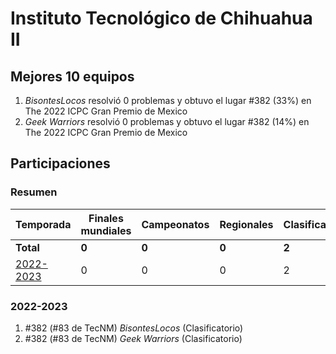 ---
---

# Instituto Tecnológico de Chihuahua II

## Mejores 10 equipos

1. _BisontesLocos_ resolvió 0 problemas y obtuvo el lugar #382 (33%) en The 2022 ICPC Gran Premio de Mexico
1. _Geek Warriors_ resolvió 0 problemas y obtuvo el lugar #382 (14%) en The 2022 ICPC Gran Premio de Mexico

## Participaciones

### Resumen

| Temporada | Finales mundiales | Campeonatos | Regionales | Clasificatorios | Equipos |
| --- | --- | --- | --- | --- | --- |
| **Total** | **0** | **0** | **0** | **2** | **2** |
| [2022-2023](#2022-2023) | 0 | 0 | 0 | 2 | 2 |

### 2022-2023

1. #382 (#83 de TecNM) _BisontesLocos_ (Clasificatorio)
1. #382 (#83 de TecNM) _Geek Warriors_ (Clasificatorio)




